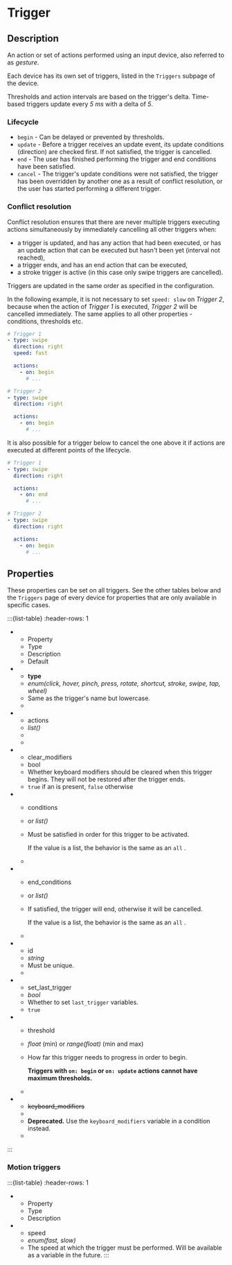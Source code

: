 # Trigger
## Description
An action or set of actions performed using an input device, also referred to as *gesture*.

Each device has its own set of triggers, listed in the ``Triggers`` subpage of the device.

Thresholds and action intervals are based on the trigger's delta. Time-based triggers update every *5 ms* with a delta of *5*.

### Lifecycle
- ``begin`` - Can be delayed or prevented by thresholds.
- ``update`` - Before a trigger receives an update event, its update conditions (direction) are checked first. If not satisfied, the trigger is cancelled.
- ``end`` - The user has finished performing the trigger and end conditions have been satisfied.
- ``cancel`` - The trigger's update conditions were not satisfied, the trigger has been overridden by another one as a result of conflict resolution, or the
  user has started performing a different trigger.

### Conflict resolution
Conflict resolution ensures that there are never multiple triggers executing actions simultaneously by immediately cancelling all other triggers when:
- a trigger is updated, and has any action that had been executed, or has an update action that can be executed but hasn't been yet (interval not reached),
- a trigger ends, and has an end action that can be executed,
- a stroke trigger is active (in this case only swipe triggers are cancelled).

Triggers are updated in the same order as specified in the configuration.

In the following example, it is not necessary to set ``speed: slow`` on *Trigger 2*, because when the action of *Trigger 1* is executed, *Trigger 2* will be
cancelled immediately. The same applies to all other properties - conditions, thresholds etc.
```yaml
# Trigger 1
- type: swipe
  direction: right
  speed: fast

  actions:
    - on: begin
      # ...

# Trigger 2
- type: swipe
  direction: right

  actions:
    - on: begin
      # ...
```

It is also possible for a trigger below to cancel the one above it if actions are executed at different points of the lifecycle.
```yaml
# Trigger 1
- type: swipe
  direction: right

  actions:
    - on: end
      # ...

# Trigger 2
- type: swipe
  direction: right

  actions:
    - on: begin
      # ...
```

## Properties
These properties can be set on all triggers. See the other tables below and the ``Triggers`` page of every device for properties that are only available in
specific cases.

:::{list-table}
:header-rows: 1

* - Property
  - Type
  - Description
  - Default

* - **type**
  - *enum(click, hover, pinch, press, rotate, shortcut, stroke, swipe, tap, wheel)*
  - Same as the trigger's name but lowercase.
  -

* - actions
  - *list([](/actions/index))*
  -
  -

* - clear_modifiers
  - bool
  - Whether keyboard modifiers should be cleared when this trigger begins. They will not be restored after the trigger ends.
  - ``true`` if an [](/actions/input) is present, ``false`` otherwise

* - conditions
  - *[](/conditions/index)* or *list([](/conditions/index))*
  - Must be satisfied in order for this trigger to be activated.

    If the value is a list, the behavior is the same as an ``all`` [](/conditions/group).
  - 

* - end_conditions
  - *[](/conditions/index)* or *list([](/conditions/index))*
  - If satisfied, the trigger will end, otherwise it will be cancelled.

    If the value is a list, the behavior is the same as an ``all`` [](/conditions/group).
  -

* - id
  - *string*
  - Must be unique.
  -

* - set_last_trigger
  - *bool*
  - Whether to set ``last_trigger`` variables.
  - ``true``

* - threshold
  - *float* (min) or *range(float)* (min and max)
  - How far this trigger needs to progress in order to begin.

    **Triggers with ``on: begin`` or ``on: update`` actions cannot have maximum thresholds.**
  -

* - ~~keyboard_modifiers~~
  -
  - **Deprecated.** Use the ``keyboard_modifiers`` variable in a condition instead.
  -
:::

### Motion triggers
:::{list-table}
:header-rows: 1

* - Property
  - Type
  - Description

* - speed
  - *enum(fast, slow)*
  - The speed at which the trigger must be performed. Will be available as a variable in the future.
:::
